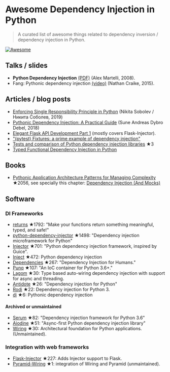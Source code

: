 # Awesome Dependency Injection in Python

> A curated list of awesome things related to dependency inversion / dependency injection in Python.

[![Awesome](https://awesome.re/badge.svg)](https://awesome.re)


## Talks / slides

- **Python Dependency Injection** [(PDF)](http://www.aleax.it/yt_pydi.pdf) (Alex Martelli, 2008).
- Fang: Pythonic dependency injection [(video)](https://www.youtube.com/watch?v=zqRd941NXlI&t=443s) (Nathan Craike, 2015).


## Articles / blog posts

- [Enforcing Single Responsibility Principle in Python](https://sobolevn.me/2019/03/enforcing-srp) (Nikita Sobolev / Никита Соболев, 2019)
- [Pythonic Dependency Injection: A Practical Guide](https://medium.com/@suneandreasdybrodebel/pythonic-dependency-injection-a-practical-guide-83a1b1299280) (Sune Andreas Dybro Debel, 2018)
- [Elegant Flask API Development Part 1](https://christophergs.github.io/python/2018/09/25/elegant-flask-apis-pt-1/) (mostly covers Flask-Injector).
- ["(pytest) Fixtures: a prime example of dependency injection"](https://docs.pytest.org/en/latest/fixture.html#fixtures-a-prime-example-of-dependency-injection)
- [Tests and comparison of Python dependency injection libraries](https://github.com/orsinium/dependency_injectors) ★3
- [Typed Functional Dependency Injection in Python](https://sobolevn.me/2020/02/typed-functional-dependency-injection)


## Books

- [Pythonic Application Architecture Patterns for Managing Complexity](https://github.com/python-leap/book) ★2056, see specially this chapter: [Dependency Injection (And Mocks)](https://github.com/python-leap/book/blob/master/chapter_12_dependency_injection.asciidoc)


## Software

### DI Frameworks

- [returns](https://github.com/dry-python/returns) ★1792: "Make your functions return something meaningful, typed, and safe!"
- [python-dependency-injector](https://github.com/ets-labs/python-dependency-injector) ★1498: "Dependency injection microframework for Python"
- [Injector](https://github.com/alecthomas/injector) ★701: "Python dependency injection framework, inspired by Guice".
- [Inject](https://github.com/ivankorobkov/python-inject) ★472: Python dependency injection
- [Dependencies](https://github.com/dry-python/dependencies) ★267: "Dependency Injection for Humans."
- [Punq](https://github.com/bobthemighty/punq) ★107: "An IoC container for Python 3.6+."
- [Lagom](https://lagom-di.readthedocs.io/en/latest/) ★30: Type based auto-wiring dependency injection with support for async and threading.
- [Antidote](https://github.com/Finistere/antidote) ★26: "Dependency injection for Python"
- [Rodi](https://github.com/RobertoPrevato/rodi) ★22: Dependency injection for Python 3.
- [di](https://github.com/adriangb/di) ★6: Pythonic dependency injection

#### Archived or unmaintained

- [Serum](https://github.com/suned/serum) ★82: "Dependency injection framework for Python 3.6"
- [Aiodine](https://github.com/bocadilloproject/aiodine) ★51: "Async-first Python dependency injection library"
- [Wiring](https://github.com/msiedlarek/wiring) ★30: Architectural foundation for Python applications. (Unmaintained).


### Integration with web frameworks

- [Flask-Injector](https://github.com/alecthomas/flask_injector) ★227: Adds Injector support to Flask.
- [Pyramid-Wiring](https://github.com/veeti/pyramid_wiring) ★1: integration of Wiring and Pyramid (unmaintained).
